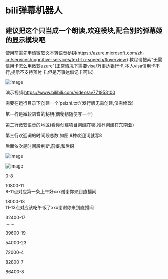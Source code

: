# bili弹幕机器人
## 建议把这个只当成一个朗读,欢迎模块,配合别的弹幕姬的显示模块吧

使用前需先申请微软文本转语音秘钥(https://azure.microsoft.com/zh-cn/services/cognitive-services/text-to-speech/#overview)
教程请搜索"无需信用卡怎么用微软azure"(正常情况下需要visa/万事达银行卡,本人visa信用卡不行,提示不支持预付卡,但是万事达借记卡可以)

![image](https://user-images.githubusercontent.com/73635883/184405056-7f3dd22a-223d-4daa-a16f-e5d7cf65ee87.png)


演示视频:https://www.bilibili.com/video/av771953100

需要在运行目录下创建一个'peizhi.txt'(发行版无需创建,仅需修改)

第一行是微软语音的秘钥(俩秘钥随便写一个)

第二行微软语音的地区(看你创建项目创建在哪,推荐创建在东南亚)

第三行欢迎词的时间段总数,如图,8种欢迎词就写8

后面依次是时间段判断,前缀,和后缀

![image](https://user-images.githubusercontent.com/73635883/184302083-cb02bae5-90e0-4a7e-b2eb-9081e2675ce7.png)

![image](https://user-images.githubusercontent.com/73635883/184399844-e0d9eece-07e7-4053-8702-bf1f7bb56426.png)


0-8

10800-11   
8-11点对应第一条上午好xxx谢谢你来到直播间

18000-13        
11-13点对应该吃午饭了xxx谢谢你来到直播间

32400-17                            
.......

39600-19

54000-23

72000-4

82800-7

86400-8
